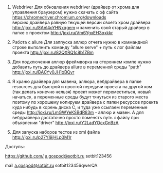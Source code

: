 1. Webdriver 
Для обновления webdriver (драйвер от хрома для управления браузером) нужно скачать с оф сайта https://chromedriver.chromium.org/downloads  
версию драйвера равную текущей версии своего хром драйвера 
http://joxi.ru/8Anl4oYHNxqgem  и заменить свой старый драйвер в папке с проектом  http://joxi.ru/Vm6YgxEH3qxkkr


2. Работа с allure
Для заппуска аллюр отчета нужно в коммандной строке выполнить команду "allure serve" + путь к лог файлам проекта
http://joxi.ru/82QXRQ1c8b1ZBm

3. Для подключения аллюр фреймворка на стороннем компе нужно добавить путь до драйвера аllure в переменной среды "path" 
http://joxi.ru/BA0Yy0JH1oBQvr

4. Я храню драйвера для мавена, аллюра, вебдрайвера в папке resources для быстрой и простой передачи проекта на другой ком (так делать конечно нельзя)
проект может переместиться, новый начаться, а переменные среды будут тянуться из старого места  
поэтому по хорошему копируем драйвера с папки ресурсов проекта куда нибудь в корень диска C, и туда уже ссылаем переменные среды
http://joxi.ru/LmGWYeKSBdR83m  - аллюр и мавен.
А для вебдрайвера достаточно просто поменять путь к файлу при объявлении "driver" http://joxi.ru/Y2LadYOcxGnBzA

5. Для запуска наборов тестов из xml файла http://joxi.ru/p27Yl9jHLp0M1r

Доступы:

https://github.com/
a.gospod@sotbit.ru
sotbit123456

mail
a.gospod@sotbit.ru
sotbit123456qwerQA

